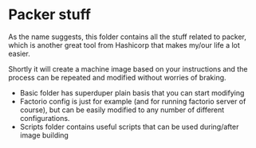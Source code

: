 # Packer stuff

As the name suggests, this folder contains all the stuff related to packer, which is another great tool from Hashicorp that makes my/our life a lot easier.

Shortly it will create a machine image based on your instructions and the process can be repeated and modified without worries of braking.

* Basic folder has superduper plain basis that you can start modifying
* Factorio config is just for example (and for running factorio server of course), but can be easily modified to any number of different configurations.
* Scripts folder contains useful scripts that can be used during/after image building